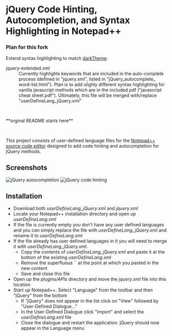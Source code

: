 <h1>jQuery Code Hinting, Autocompletion, and Syntax Highlighting in Notepad++</h1>

<h3>Plan for this fork</h3>
<p>
Extend syntax highlighting to match <a href="https://github.com/BriceShatzer/Npp-Personalizations.git">darkTheme</a>.
</p>
<dl>
<dt>jquery-extended.xml</dt>
<dd>Currently highlights keywords that are included in the auto-complete process (defined in "jquery.xml", listed in "jQuery_autocomplete_ word-list.html"). Plan is to add slighly different syntax highlighting for vanilla  javascript methods which are in the included pdf ("javascript cheat sheet.pdf"). Ultimately, this file will be merged with/replace "userDefineLang_jQuery.xml"</dd></dl>
<br>
<p>
**orginal README starts here**
</p>
<br>

This project consists of user-defined language files for the <a href="http://notepad-plus-plus.org/" target="_blank">Notepad++ source code editor</a> designed to add code hinting and autocompletion for jQuery methods.

<h2>Screenshots</h2>

<img src="http://www.jamesallardice.com/assets/images/posts/notepadplusplusjquery1.jpg" alt="jQuery autocompletion" />
<img src="http://www.jamesallardice.com/assets/images/posts/notepadplusplusjquery2.jpg" alt="jQuery code hinting" />

<h2>Installation</h2>

<ul>
<li>Download both <em>userDefineLang_jQuery.xml</em> and <em>jquery.xml</em></li>
<li>Locate your Notepad++ installation directory and open up <em>userDefineLang.xml</em></li>
<li>If the file is currently empty you don't have any user defined languages and you can simply replace the file with <em>userDefineLang_jQuery.xml</em> and rename it to <em>userDefineLang.xml</em></li>
<li>If the file already has user defined languages in it you will need to merge it with <em>userDefineLang_jQuery.xml</em>.
<ul>
<li>Copy the contents of <em>userDefineLang_jQuery.xml</em> and paste it at the bottom of the existing <em>userDefineLang.xml</em></li>
<li>Remove the superfluous `</NotepadPlus><NotepadPlus>` at the point at which you pasted in the new content</li>
<li>Save and close this file</li>
</ul>
</li>
<li>Open up the <em>plugins/APIs</em> directory and move the <em>jquery.xml</em> file into this location</li>
<li>Start up Notepad++. Select "Language" from the toolbar and then "jQuery" from the bottom
<ul>
<li>If "jQuery" does not appear in the list click on "View" followed by "User-Defined Dialogue..."</li>
<li>In the User-Defined Dialogue click "Import" and select the <em>userDefineLang.xml</em> file</li>
<li>Close the dialogue and restart the application. jQuery should now appear in the Language menu</li>
</ul>
</li>